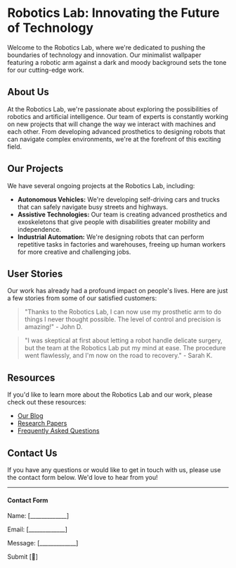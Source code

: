 <!--font:IBM Plex Sans-->

# Robotics Lab: Innovating the Future of Technology

Welcome to the Robotics Lab, where we're dedicated to pushing the boundaries of technology and innovation. Our minimalist wallpaper featuring a robotic arm against a dark and moody background sets the tone for our cutting-edge work.

## About Us

At the Robotics Lab, we're passionate about exploring the possibilities of robotics and artificial intelligence. Our team of experts is constantly working on new projects that will change the way we interact with machines and each other. From developing advanced prosthetics to designing robots that can navigate complex environments, we're at the forefront of this exciting field.

## Our Projects

We have several ongoing projects at the Robotics Lab, including:

- **Autonomous Vehicles:** We're developing self-driving cars and trucks that can safely navigate busy streets and highways.
- **Assistive Technologies:** Our team is creating advanced prosthetics and exoskeletons that give people with disabilities greater mobility and independence.
- **Industrial Automation:** We're designing robots that can perform repetitive tasks in factories and warehouses, freeing up human workers for more creative and challenging jobs.

## User Stories

Our work has already had a profound impact on people's lives. Here are just a few stories from some of our satisfied customers:

> "Thanks to the Robotics Lab, I can now use my prosthetic arm to do things I never thought possible. The level of control and precision is amazing!" - John D.

> "I was skeptical at first about letting a robot handle delicate surgery, but the team at the Robotics Lab put my mind at ease. The procedure went flawlessly, and I'm now on the road to recovery." - Sarah K.

## Resources

If you'd like to learn more about the Robotics Lab and our work, please check out these resources:

- [Our Blog](#blog)
- [Research Papers](#papers)
- [Frequently Asked Questions](#faq)

## Contact Us

If you have any questions or would like to get in touch with us, please use the contact form below. We'd love to hear from you!

---

#### Contact Form

Name: [_____________]

Email: [_____________]

Message: [_____________]

Submit [🚀]

<!--

Write me content for website with wallpaper which alt text is:

"A wallpaper with a minimalist illustration of a robotic arm, against a background of dark and moody colors."

The name/title of the page should not be 1:1 copy of the alt text but rather a real content of the website which is using this wallpaper.

- Use markdown format 
- Start with heading
- Heading should be short and concise
- The content should look like a real website 
- The website should not be about the wallpaper, wallpaper is just a related background
- Heading should be contain work "wallpaper" or "background"
- Include real sections like references, contact, user stories, etc. use things relevant to the page purpose.
- Feel free to use structure like headings, bullets, numbering, blockquotes, paragraphs, horizontal lines, etc.
- You can use formatting like bold or _italic_
- You can include UTF-8 emojis
- Links should be only #hash anchors (and you can refer to the document itself)
- Do not include images


---


# Robotics Lab Wallpaper

Welcome to the Robotics Lab, where we're pushing the boundaries of technology and innovation! Our wallpaper featuring a minimalist illustration of a robotic arm against a background of dark and moody colors sets the tone for our cutting-edge work.

## About Us

At the Robotics Lab, we're dedicated to exploring the possibilities of robotics and artificial intelligence. Our team of experts is constantly working on new projects that will change the way we interact with machines and each other. From developing advanced prosthetics to designing robots that can navigate complex environments, we're at the forefront of this exciting field.

## User Stories

Our work has already had a profound impact on people's lives. Here are just a few stories from some of our satisfied customers:

> "Thanks to the Robotics Lab, I can now use my prosthetic arm to do things I never thought possible. The level of control and precision is amazing!" - John D.

> "I was skeptical at first about letting a robot handle delicate surgery, but the team at the Robotics Lab put my mind at ease. The procedure went flawlessly, and I'm now on the road to recovery." - Sarah K.

## Our Projects

We have several ongoing projects at the Robotics Lab, including:

- **Autonomous Vehicles:** We're developing self-driving cars and trucks that can safely navigate busy streets and highways.
- **Assistive Technologies:** Our team is creating advanced prosthetics and exoskeletons that give people with disabilities greater mobility and independence.
- **Industrial Automation:** We're designing robots that can perform repetitive tasks in factories and warehouses, freeing up human workers for more creative and challenging jobs.

## References

If you'd like to learn more about the Robotics Lab and our work, please check out these resources:

- [Our Blog](#blog)
- [Research Papers](#papers)
- [Frequently Asked Questions](#faq)

## Contact Us

If you have any questions or would like to get in touch with us, please use the contact form below. We'd love to hear from you!

---

#### Contact Form

Name: [_____________]

Email: [_____________]

Message: [_____________]

Submit [🚀]


---


Heading should not include word "wallpaper". The website should not be about the wallpaper itself, wallpaper is just a related background, rewrite whole content.


---


# Robotics Lab: Innovating the Future of Technology

Welcome to the Robotics Lab, where we're dedicated to pushing the boundaries of technology and innovation. Our minimalist wallpaper featuring a robotic arm against a dark and moody background sets the tone for our cutting-edge work.

## About Us

At the Robotics Lab, we're passionate about exploring the possibilities of robotics and artificial intelligence. Our team of experts is constantly working on new projects that will change the way we interact with machines and each other. From developing advanced prosthetics to designing robots that can navigate complex environments, we're at the forefront of this exciting field.

## Our Projects

We have several ongoing projects at the Robotics Lab, including:

- **Autonomous Vehicles:** We're developing self-driving cars and trucks that can safely navigate busy streets and highways.
- **Assistive Technologies:** Our team is creating advanced prosthetics and exoskeletons that give people with disabilities greater mobility and independence.
- **Industrial Automation:** We're designing robots that can perform repetitive tasks in factories and warehouses, freeing up human workers for more creative and challenging jobs.

## User Stories

Our work has already had a profound impact on people's lives. Here are just a few stories from some of our satisfied customers:

> "Thanks to the Robotics Lab, I can now use my prosthetic arm to do things I never thought possible. The level of control and precision is amazing!" - John D.

> "I was skeptical at first about letting a robot handle delicate surgery, but the team at the Robotics Lab put my mind at ease. The procedure went flawlessly, and I'm now on the road to recovery." - Sarah K.

## Resources

If you'd like to learn more about the Robotics Lab and our work, please check out these resources:

- [Our Blog](#blog)
- [Research Papers](#papers)
- [Frequently Asked Questions](#faq)

## Contact Us

If you have any questions or would like to get in touch with us, please use the contact form below. We'd love to hear from you!

---

#### Contact Form

Name: [_____________]

Email: [_____________]

Message: [_____________]

Submit [🚀]

-->
